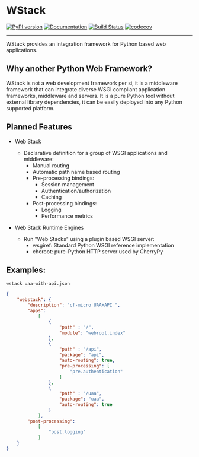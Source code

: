 WStack
======

[![PyPI version](https://img.shields.io/pypi/pyversions/wstack.svg)](https://pypi.python.org/pypi/wstack)
[![Documentation](https://img.shields.io/badge/docs-latest-brightgreen.svg)](https://miyakogi.github.io/wstack)
[![Build Status](https://travis-ci.org/miyakogi/wstack.svg?branch=master)](https://travis-ci.org/miyakogi/m2r)
[![codecov](https://codecov.io/gh/miyakogi/wstack/branch/master/graph/badge.svg)](https://codecov.io/gh/miyakogi/m2r)

--------------------------------------------------------------------------------

WStack provides an integration framework for Python based web applications.

## Why another Python Web Framework?

WStack is not a web development framework per si, it is a middleware framework that can integrate diverse WSGI compliant application frameworks, middleware and servers. It is a pure Python tool without external library dependencies, it can be easily deployed into any Python supported platform.

## Planned Features

- Web Stack
    - Declarative definition for a group of WSGI applications and middleware:
        - Manual routing
        - Automatic path name based routing
        - Pre-processing bindings:
            - Session management
            - Authentication/authorization
            - Caching
        - Post-processing bindings:
            - Logging
            - Performance metrics

- Web Stack Runtime Engines
    - Run "Web Stacks" using a plugin based WSGI server:
        - wsgiref: Standard Python WSGI reference implementation
        - cheroot: pure-Python HTTP server used by CherryPy

## Examples:
`wstack uaa-with-api.json`
```json
{
    "webstack": {
        "description": "cf-micro UAA+API ",
        "apps":
            [
                {
                    "path" : "/",
                    "module": "webroot.index"
                },
                {
                    "path" : "/api",
                    "package": "api",
                    "auto-routing": true,
                    "pre-processing": [
                        "pre.authentication"
                    ]
                },
                {
                    "path" : "/uaa",
                    "package": "uaa",
                    "auto-routing": true
                }
            ],
        "post-processing":
            [
                "post.logging"
            ]
    }
}
```
